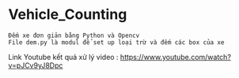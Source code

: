 # Vehicle_Counting
	Đếm xe đơn giản bằng Python và Opencv
	File dem.py là modul để set up loại trừ và đếm các box của xe 
Link Youtube kết quả xử lý video : https://www.youtube.com/watch?v=pJCv9yJ8Dpc
